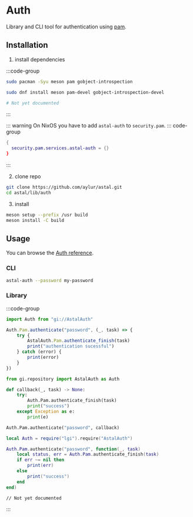 # Auth

Library and CLI tool for authentication using [pam](https://github.com/linux-pam/linux-pam).

## Installation

1. install dependencies

:::code-group

```sh [<i class="devicon-archlinux-plain"></i> Arch]
sudo pacman -Syu meson pam gobject-introspection
```

```sh [<i class="devicon-fedora-plain"></i> Fedora]
sudo dnf install meson pam-devel gobject-introspection-devel
```

```sh [<i class="devicon-ubuntu-plain"></i> Ubuntu]
# Not yet documented
```

:::

::: warning On NixOS you have to add `astal-auth` to `security.pam`.
::: code-group

```nix [configuration.nix]
{
  security.pam.services.astal-auth = {}
}
```

:::

2. clone repo

```sh
git clone https://github.com/aylur/astal.git
cd astal/lib/auth
```

3. install

```sh
meson setup --prefix /usr build
meson install -C build
```

## Usage

You can browse the [Auth reference](https://aylur.github.io/libastal/auth).

### CLI

```sh
astal-auth --password my-password
```

### Library

:::code-group

```js [<i class="devicon-javascript-plain"></i> JavaScript]
import Auth from "gi://AstalAuth"

Auth.Pam.authenticate("password", (_, task) => {
    try {
        AstalAuth.Pam.authenticate_finish(task)
        print("authentication sucessful")
    } catch (error) {
        print(error)
    }
})
```

```py [<i class="devicon-python-plain"></i> Python]
from gi.repository import AstalAuth as Auth

def callback(_, task) -> None:
    try:
        Auth.Pam.authenticate_finish(task)
        print("success")
    except Exception as e:
        print(e)

Auth.Pam.authenticate("password", callback)
```

```lua [<i class="devicon-lua-plain"></i> Lua]
local Auth = require("lgi").require("AstalAuth")

Auth.Pam.authenticate("password", function(_, task)
    local status, err = Auth.Pam.authenticate_finish(task)
    if err ~= nil then
        print(err)
    else
        print("success")
    end
end)
```

```vala [<i class="devicon-vala-plain"></i> Vala]
// Not yet documented
```

:::
